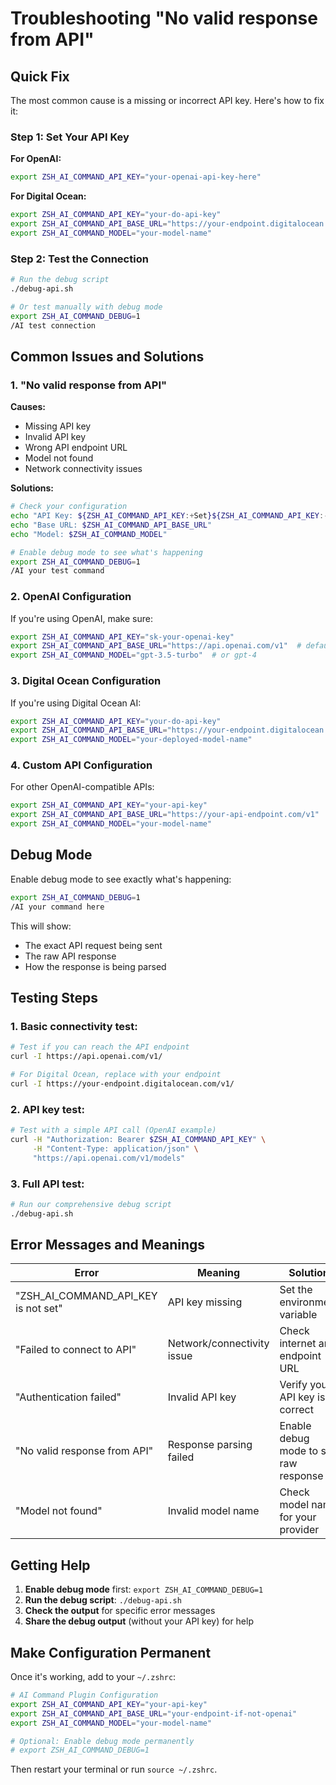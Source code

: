 # Troubleshooting "No valid response from API"

## Quick Fix

The most common cause is a missing or incorrect API key. Here's how to fix it:

### Step 1: Set Your API Key

**For OpenAI:**
```bash
export ZSH_AI_COMMAND_API_KEY="your-openai-api-key-here"
```

**For Digital Ocean:**
```bash
export ZSH_AI_COMMAND_API_KEY="your-do-api-key"
export ZSH_AI_COMMAND_API_BASE_URL="https://your-endpoint.digitalocean.com/v1"
export ZSH_AI_COMMAND_MODEL="your-model-name"
```

### Step 2: Test the Connection
```bash
# Run the debug script
./debug-api.sh

# Or test manually with debug mode
export ZSH_AI_COMMAND_DEBUG=1
/AI test connection
```

## Common Issues and Solutions

### 1. "No valid response from API"
**Causes:**
- Missing API key
- Invalid API key
- Wrong API endpoint URL
- Model not found
- Network connectivity issues

**Solutions:**
```bash
# Check your configuration
echo "API Key: ${ZSH_AI_COMMAND_API_KEY:+Set}${ZSH_AI_COMMAND_API_KEY:-Not set}"
echo "Base URL: $ZSH_AI_COMMAND_API_BASE_URL"
echo "Model: $ZSH_AI_COMMAND_MODEL"

# Enable debug mode to see what's happening
export ZSH_AI_COMMAND_DEBUG=1
/AI your test command
```

### 2. OpenAI Configuration
If you're using OpenAI, make sure:
```bash
export ZSH_AI_COMMAND_API_KEY="sk-your-openai-key"
export ZSH_AI_COMMAND_API_BASE_URL="https://api.openai.com/v1"  # default
export ZSH_AI_COMMAND_MODEL="gpt-3.5-turbo"  # or gpt-4
```

### 3. Digital Ocean Configuration
If you're using Digital Ocean AI:
```bash
export ZSH_AI_COMMAND_API_KEY="your-do-api-key"
export ZSH_AI_COMMAND_API_BASE_URL="https://your-endpoint.digitalocean.com/v1"
export ZSH_AI_COMMAND_MODEL="your-deployed-model-name"
```

### 4. Custom API Configuration
For other OpenAI-compatible APIs:
```bash
export ZSH_AI_COMMAND_API_KEY="your-api-key"
export ZSH_AI_COMMAND_API_BASE_URL="https://your-api-endpoint.com/v1"
export ZSH_AI_COMMAND_MODEL="your-model-name"
```

## Debug Mode

Enable debug mode to see exactly what's happening:

```bash
export ZSH_AI_COMMAND_DEBUG=1
/AI your command here
```

This will show:
- The exact API request being sent
- The raw API response
- How the response is being parsed

## Testing Steps

### 1. Basic connectivity test:
```bash
# Test if you can reach the API endpoint
curl -I https://api.openai.com/v1/

# For Digital Ocean, replace with your endpoint
curl -I https://your-endpoint.digitalocean.com/v1/
```

### 2. API key test:
```bash
# Test with a simple API call (OpenAI example)
curl -H "Authorization: Bearer $ZSH_AI_COMMAND_API_KEY" \
     -H "Content-Type: application/json" \
     "https://api.openai.com/v1/models"
```

### 3. Full API test:
```bash
# Run our comprehensive debug script
./debug-api.sh
```

## Error Messages and Meanings

| Error | Meaning | Solution |
|-------|---------|----------|
| "ZSH_AI_COMMAND_API_KEY is not set" | API key missing | Set the environment variable |
| "Failed to connect to API" | Network/connectivity issue | Check internet and endpoint URL |
| "Authentication failed" | Invalid API key | Verify your API key is correct |
| "No valid response from API" | Response parsing failed | Enable debug mode to see raw response |
| "Model not found" | Invalid model name | Check model name for your provider |

## Getting Help

1. **Enable debug mode** first: `export ZSH_AI_COMMAND_DEBUG=1`
2. **Run the debug script**: `./debug-api.sh`
3. **Check the output** for specific error messages
4. **Share the debug output** (without your API key) for help

## Make Configuration Permanent

Once it's working, add to your `~/.zshrc`:

```bash
# AI Command Plugin Configuration
export ZSH_AI_COMMAND_API_KEY="your-api-key"
export ZSH_AI_COMMAND_API_BASE_URL="your-endpoint-if-not-openai"
export ZSH_AI_COMMAND_MODEL="your-model-name"

# Optional: Enable debug mode permanently
# export ZSH_AI_COMMAND_DEBUG=1
```

Then restart your terminal or run `source ~/.zshrc`.